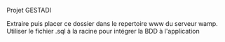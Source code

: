 Projet GESTADI

Extraire puis placer ce dossier dans le repertoire www du serveur wamp.
Utiliser le fichier .sql à la racine pour intégrer la BDD à l'application
